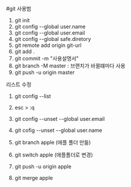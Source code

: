 #git 사용범

1. git init
1. git config --global user.name
1. git config --global user.email
1. git config --global safe.diretory
1. git remote add origin git-url
2. git add .
3. git commit -m "사용설명서"
4. git branch -M master : 브랜치가 바뀔떄마다 사용 
5. git push -u origin master


리스트 수정 
1. git config --list
1. esc > :q
1. git config --unset --global user.email
1. git cofig --unset --global user.name



1. git branch apple (애플 폴더 만듦)
2. git switch apple (애플폴더로 변경)
3. git push -u origin apple
4. git merge apple 

 